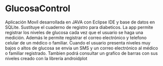 # GlucosaControl
Aplicación Movíl desarrollada en JAVA con Eclipse  IDE y base de datos en SQLite.
Sustituye el cuaderno de registro para diabeticos.
La app permite registrar los niveles de glucosa cada vez que el usuario se haga una medición.
Además le permite registrar el correo electrónico y telefono celular de un médico o familiar.
Cuando el usuario presenta niveles muy bajos o altos de glucosa se envia un SMS y un correo electrónico al médico o familiar registrado.
Tambien podrá consultar un grafíco de barras con sus niveles creado con la librería androidplot
